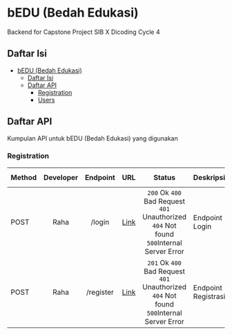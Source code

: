 # bEDU (Bedah Edukasi)

Backend for Capstone Project SIB X Dicoding Cycle 4

## Daftar Isi

- [bEDU (Bedah Edukasi)](#bEDU)
  - [Daftar Isi](#daftar-isi)
  - [Daftar API](#daftar-api)
    - [Registration](#registration)
    - [Users](#users)

## Daftar API

Kumpulan API untuk bEDU (Bedah Edukasi) yang digunakan

### Registration

| Method | Developer | Endpoint  |                                                               URL                                                               |                                          Status                                          | Deskripsi           | Penggunaan `Authorization` |
| ------ | :-------: | :-------: | :-----------------------------------------------------------------------------------------------------------------------------: | :--------------------------------------------------------------------------------------: | :------------------ | :------------------------: |
| POST   |   Raha    |  /login   |  [Link](http://ec2-54-66-56-235.ap-southeast-2.compute.amazonaws.com:8080/swagger/index.html#/Admin%20-%20Account/post_login)   | `200` Ok `400` Bad Request `401` Unauthorized `404` Not found `500`Internal Server Error | Endpoint Login      |           Tidak            |
| POST   |   Raha    | /register | [Link](http://ec2-54-66-56-235.ap-southeast-2.compute.amazonaws.com:8080/swagger/index.html#/Admin%20-%20Account/post_register) | `201` Ok `400` Bad Request `401` Unauthorized `404` Not found `500`Internal Server Error | Endpoint Registrasi |           Tidak            |
